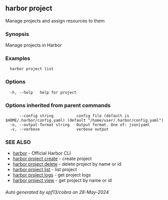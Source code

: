 ## harbor project

Manage projects and assign resources to them

### Synopsis

Manage projects in Harbor

### Examples

```
  harbor project list
```

### Options

```
  -h, --help   help for project
```

### Options inherited from parent commands

```
      --config string          config file (default is $HOME/.harbor/config.yaml) (default "/home/user/.harbor/config.yaml")
  -o, --output-format string   Output format. One of: json|yaml
  -v, --verbose                verbose output
```

### SEE ALSO

* [harbor](harbor.md)	 - Official Harbor CLI
* [harbor project create](harbor_project_create.md)	 - create project
* [harbor project delete](harbor_project_delete.md)	 - delete project by name or id
* [harbor project list](harbor_project_list.md)	 - list project
* [harbor project logs](harbor_project_logs.md)	 - get project logs
* [harbor project view](harbor_project_view.md)	 - get project by name or id

###### Auto generated by spf13/cobra on 28-May-2024
